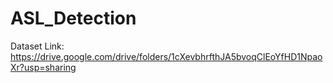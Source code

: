 # ASL_Detection

Dataset Link: https://drive.google.com/drive/folders/1cXevbhrfthJA5bvoqClEoYfHD1NpaoXr?usp=sharing
